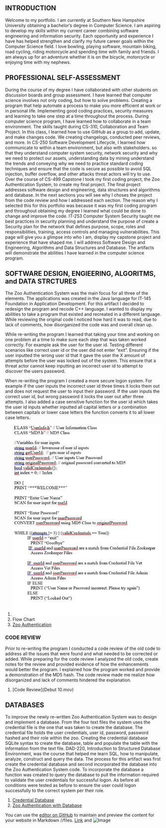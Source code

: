 
## INTRODUCTION

Welcome to my portfolio. I am currently at Southern New Hampshire University obtaining a bachelor’s degree in Computer Science. I am aspiring to develop my skills within my current career combining software engineering and information security. Each opportunity and experience I have has helped strengthen and clarify my future career goals within the Computer Science field. 
I love bowling, playing software, mountain biking, road cycling, riding motorcycle and spending time with family and friends. I am always up for an adventure whether it is on the bicycle, motorcycle or enjoying time with my nephews.

## PROFESSIONAL SELF-ASSESSMENT

During the course of my degree I have collaborated with other students on discussion boards and group assessment. I have learned that computer science involves not only coding, but how to solve problems. Creating a program that help automate a process to make you more efficient at work or in personal life. Implementing good coding practices, security measures and learning to take one step at a time throughout the process. 
During computer science program, I have learned how to collaborate in a team environment. The skills taught during CS-310, Collaboration and Team Project. In this class, I learned how to use GitHub as a group to add, update, and make changes code. We creating changelogs, conducted peer reviews, and more. In CS-250 Software Development Lifecycle, I learned how communicate to within a team environment, but also with stakeholders.  so that they understand computer system security, network security and why we need to protect our assets, understanding data by mining understand the trends and conveying why we need to practice standard coding techniques and ensure that the code is secure as possible to avoid SQL injection, buffer overflow, and other attacks threat actors will try to use.
Over the course of CS-499 Capstone I took my first coding project, the Zoo Authentication System, to create my final project. The final project addresses software design and engineering, data structures and algorithms and database. In the next sections you will see why I choses the project from the code review and how I addressed each section. The reason why I selected this for this portfolio was because it was my first coding program and throughout obtaining my degree I learned what could be done to change and improve the code. IT-253 Computer System Security taught me best practices in security planning and understand the purpose of create a Security plan for the network that defines purpose, scope, roles and responsibilities, training, access controls and managing vulnerabilities.
This page will give you a glimpse into who I am, display my capstone project and experience that have shaped me. I will address Software Design and Engineering, Algorithms and Data Structures and Database. The artifacts will demonstrate the abilities I have learned in the computer science program.

## SOFTWARE DESIGN, ENGIEERING, ALGORITMS, and DATA STRCTURES

The Zoo Authentication System was the main focus for all three of the elements. The applications was created in the Java language for IT-145 Foundation in Application Development. For this artifact I decided to redesign the program and recode C++ language. I wanted to display my abilities to take a program that existed and recreated in a different language. While reviewing the original code I noticed how hard it was to read, due to lack of comments, how disorganized the code was and overall clean up. 

While re-writing the program I learned that taking your time and working on one problem at a time to make sure each step that was taken worked correctly. For example ask the user for the user id. Testing different scenarios like correct user id or the user did not enter “exit”. Ensuring if the user inputted the wrong user id that it gave the user the X amount of attempts before the user was locked out of the system. This ensure that a threat actor cannot keep inputting an incorrect user id to attempt to discover the users password.

When re-writing the program I created a more secure logon system. For example if the user inputs the incorrect user id three times it locks them out and does not request the user to input their password. If the user inputs the correct user id, but wrong password it locks the user out after three attempts. I also added a case sensitive function for the user id which takes the user id inputs whether inputted all capital letters or a combination between capitals or lower case letters the function converts it to all lower case letters.


1. ![Zoo Authenticaiton Pseudocode](assets/css/Pseudocode.png)
2. Flow Chart
3. [Zoo Authentication](https://github.com/JBFetters/ZooAuthentication)

### CODE REVIEW

Prior to re-writing the program I conducted a code review of the old code to address all the issues that were found and what needed to be corrected or added. While preparing for the code review I analyzed the old code, create notes for the review and provided evidence of how the enhancements would better the program. I explained how the program worked and provide a demonstration of the MD5 hash. The code review made me realize how disorganized and lack of comments hindered the explanation.

1. [Code Review](Debut 10.mov)

## DATABASES

To improve the newly re-written Zoo Authentication System was to design and implement a database. From the four text files the system uses the credential file is the one that was taken to create the database. The credential file holds the user credentials, user id, password, password hashed and their role within the zoo. Creating the credential database SQLite syntax to create the database, table and populate the table with the information from the text file. DAD-220, Introduction to Structured Database Environment, was the course that helped me learn SQL, how to manipulate, analyze, construct and query the data.
The process for this artifact was first create the credential database and second incorporated the database into the Zoo Authentication System code. To incorporate the database a function was created to query the database to pull the information required to validate the user credentials for successful logon. As before all conditions were tested as before to ensure the user could logon successfully to the correct system per their role.

1. [Credential Database](https://github.com/JBFetters/Credentials-Database)
2. [Zoo Authentication with Database](https://github.com/JBFetters/ZooAuthenticationDatabase)

 




You can use the [editor on GitHub](https://github.com/JBFetters/JBFetters/edit/gh-pages/index.md) to maintain and preview the content for your website in Markdown //files.
[Link](url) and ![Image](src)
